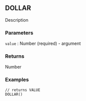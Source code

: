 ## DOLLAR

Description

### Parameters
`value` : Number (required) - argument

### Returns
Number

### Examples
```
// returns VALUE
DOLLAR()
```